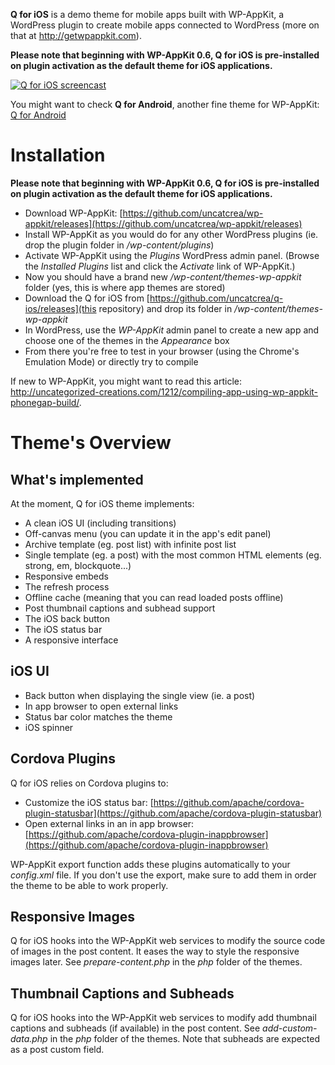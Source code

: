 <!--
Theme Name: Q for iOS
Description: A clean and simple iOS app news theme featuring: back button, content refresh, custom post types, embeds, infinite list, network detection, off-canvas menu, offline content, pages, posts, responsive, touch, transitions
Version: 1.0.2
Theme URI: https://github.com/uncatcrea/q-ios/
Author: Uncategorized Creations			
Author URI: http://uncategorized-creations.com	
WP-AppKit Version Required: >= 0.6
License: GPL-2.0+
License URI: http://www.gnu.org/licenses/gpl-2.0.txt
Copyright: 2016 Uncategorized Creations	
-->

**Q for iOS** is a demo theme for mobile apps built with WP-AppKit, a WordPress plugin to create mobile apps connected to WordPress (more on that at http://getwpappkit.com).

**Please note that beginning with WP-AppKit 0.6, Q for iOS is pre-installed on plugin activation as the default theme for iOS applications.**

[![Q for iOS screencast](https://cloud.githubusercontent.com/assets/6179747/16109069/3ce3516c-33a7-11e6-8b90-507d661a3ffc.png)](https://www.youtube.com/watch?v=jkjtkH6wDys)

You might want to check **Q for Android**, another fine theme for WP-AppKit: [Q for Android](https://github.com/uncatcrea/q-android)

# Installation

**Please note that beginning with WP-AppKit 0.6, Q for iOS is pre-installed on plugin activation as the default theme for iOS applications.**

* Download WP-AppKit: [https://github.com/uncatcrea/wp-appkit/releases](https://github.com/uncatcrea/wp-appkit/releases)
* Install WP-AppKit as you would do for any other WordPress plugins (ie. drop the plugin folder in */wp-content/plugins*)
* Activate WP-AppKit using the _Plugins_ WordPress admin panel. (Browse the *Installed Plugins* list and click the *Activate* link of WP-AppKit.)
* Now you should have a brand new */wp-content/themes-wp-appkit* folder (yes, this is where app themes are stored)
* Download the Q for iOS from [https://github.com/uncatcrea/q-ios/releases](this repository) and drop its folder in */wp-content/themes-wp-appkit*
* In WordPress, use the *WP-AppKit* admin panel to create a new app and choose one of the themes in the *Appearance* box
* From there you're free to test in your browser (using the Chrome's Emulation Mode) or directly try to compile

If new to WP-AppKit, you might want to read this article: http://uncategorized-creations.com/1212/compiling-app-using-wp-appkit-phonegap-build/.

# Theme's Overview

## What's implemented
At the moment, Q for iOS theme implements:
* A clean iOS UI (including transitions)
* Off-canvas menu (you can update it in the app's edit panel)
* Archive template (eg. post list) with infinite post list
* Single template (eg. a post) with the most common HTML elements (eg. strong, em, blockquote...)
* Responsive embeds
* The refresh process
* Offline cache (meaning that you can read loaded posts offline)
* Post thumbnail captions and subhead support
* The iOS back button
* The iOS status bar 
* A responsive interface

## iOS UI
* Back button when displaying the single view (ie. a post)
* In app browser to open external links
* Status bar color matches the theme
* iOS spinner

## Cordova Plugins
Q for iOS relies on Cordova plugins to:
* Customize the iOS status bar: [https://github.com/apache/cordova-plugin-statusbar](https://github.com/apache/cordova-plugin-statusbar)
* Open external links in an in app browser: [https://github.com/apache/cordova-plugin-inappbrowser](https://github.com/apache/cordova-plugin-inappbrowser)

WP-AppKit export function adds these plugins automatically to your *config.xml* file. If you don't use the export, make sure to add them in order the theme to be able to work properly.

## Responsive Images
Q for iOS hooks into the WP-AppKit web services to modify the source code of images in the post content. It eases the way to style the responsive images later. See *prepare-content.php* in the *php* folder of the themes.

## Thumbnail Captions and Subheads
Q for iOS hooks into the WP-AppKit web services to modify add thumbnail captions and subheads (if available) in the post content. See *add-custom-data.php* in the *php* folder of the themes. Note that subheads are expected as a post custom field.
